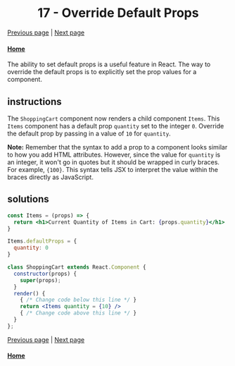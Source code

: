 # <center>17 - Override Default Props</center>

[Previous page](16-use-default-props.md) | [Next page](18-use-proptypes-to-define-the-props-you-expect.md)

#### [Home](https://github.com/beatlesm/beatlesm/tree/main/curriculum/challenges/03-front-end-development-libraries/react)



The ability to set default props is a useful feature in React. The way to override the default props is to explicitly set the prop values for a component.

## instructions 

The `ShoppingCart` component now renders a child component `Items`. This `Items` component has a default prop `quantity` set to the integer `0`. Override the default prop by passing in a value of `10` for `quantity`.

**Note:** Remember that the syntax to add a prop to a component looks similar to how you add HTML attributes. However, since the value for `quantity` is an integer, it won't go in quotes but it should be wrapped in curly braces. For example, `{100}`. This syntax tells JSX to interpret the value within the braces directly as JavaScript.

## solutions 

```jsx
const Items = (props) => {
  return <h1>Current Quantity of Items in Cart: {props.quantity}</h1>
}

Items.defaultProps = {
  quantity: 0
}

class ShoppingCart extends React.Component {
  constructor(props) {
    super(props);
  }
  render() {
    { /* Change code below this line */ }
    return <Items quantity = {10} />
    { /* Change code above this line */ }
  }
};
```

[Previous page](16-use-default-props.md) | [Next page](18-use-proptypes-to-define-the-props-you-expect.md)

#### [Home](https://github.com/beatlesm/beatlesm/tree/main/curriculum/challenges/03-front-end-development-libraries/react)

